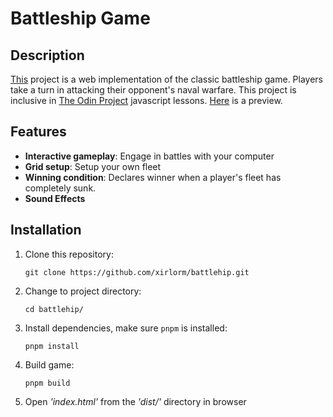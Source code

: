# Battleship Game

## Description

[This](https://xirlorm.github.io/battleship/) project is a web implementation of the classic battleship game.
Players take a turn in attacking their opponent's naval warfare.
This project is inclusive in [The Odin Project](https://theodinproject.com)
javascript lessons. [Here](https://xirlorm.github.io/battleship/) is a preview.

## Features

- __Interactive gameplay__: Engage in battles with your computer
- __Grid setup__: Setup your own fleet
- __Winning condition__: Declares winner when a player's fleet has completely sunk.
- __Sound Effects__

## Installation

1. Clone this repository:

    ```shell
    git clone https://github.com/xirlorm/battlehip.git
    ```

2. Change to project directory:

    ```
    cd battlehip/
    ```

3. Install dependencies, make sure `pnpm` is installed:

    ```
    pnpm install
    ```
4. Build game:
    
    ```
    pnpm build
    ```

5. Open _'index.html'_ from the _'dist/'_ directory in browser

